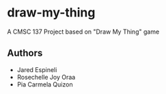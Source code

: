 # draw-my-thing
A CMSC 137 Project based on "Draw My Thing" game

## Authors
- Jared Espineli
- Rosechelle Joy Oraa
- Pia Carmela Quizon
